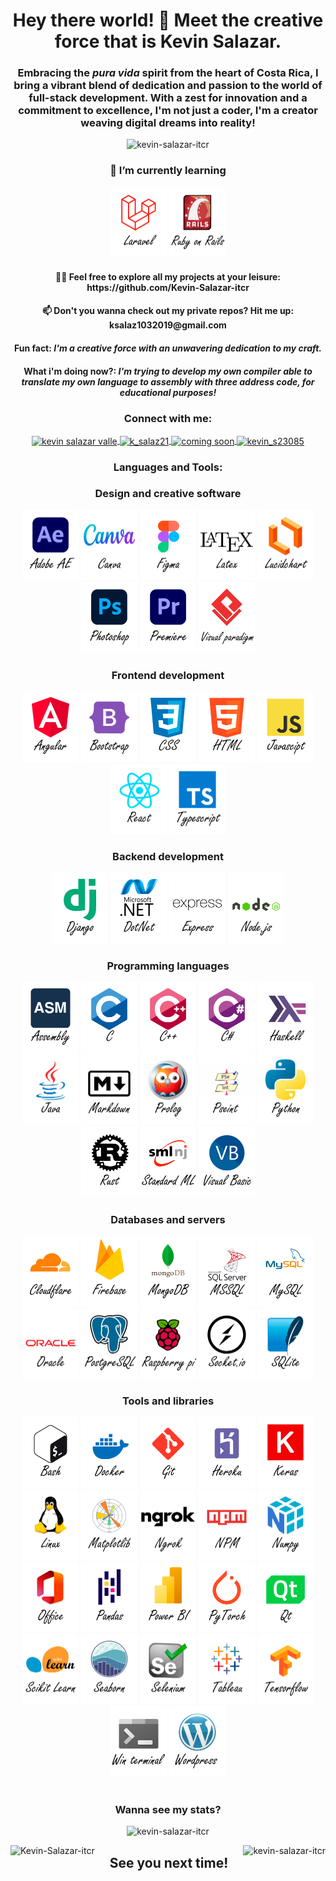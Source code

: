 <h1 align="center">Hey there world! 👋 Meet the creative force that is Kevin Salazar.</h1>
<h3 align="center">
Embracing the <em>pura vida</em> spirit from the heart of Costa Rica, I bring a vibrant blend of dedication and passion to the world of full-stack development. 
With a zest for innovation and a commitment to excellence, I'm not just a coder, I'm a creator weaving digital dreams into reality!
</h3>
<p align="center"> <img src="https://komarev.com/ghpvc/?username=kevin-salazar-itcr&label=Profile%20views&color=0e75b6&style=flat" alt="kevin-salazar-itcr" /> </p>
<h3 align = "center">🌱 I’m currently learning </h3>
<div align= "center">
<!--<img style="width: 40px;height: 40px;" src="https://raw.githubusercontent.com/devicons/devicon/master/icons/php/php-plain.svg" alt="php" width="40" height="40"/>-->
<img width="90px" src="https://github.com/Kevin-Salazar-itcr/Kevin-Salazar-itcr/raw/main/icons/laravel.png" alt="laravel"/>
<img width="90px" src="https://github.com/Kevin-Salazar-itcr/Kevin-Salazar-itcr/raw/main/icons/rails.png" alt="rails"/>
</div>
<h4 align= "center">👨‍💻 Feel free to explore all my projects at your leisure: <a><b>https://github.com/Kevin-Salazar-itcr</b></a></h4>
<h4 align= "center">📫 Don't you wanna check out my private repos? Hit me up: <a><b>ksalaz1032019@gmail.com</b></a></h4>
<h4 align= "center">Fun fact: <b><i>I'm a creative force with an unwavering dedication to my craft.</i></b></h4>
<h4 align= "center">What i'm doing now?: <i>I'm trying to develop my own compiler able to translate my own language to assembly with three address code, for educational purposes!</i></h4>
<h3 align="center">Connect with me:</h3>
<p align="center">
    <a href="https://www.facebook.com/kevin.salazarvalle.5/" target="blank">
        <img align="center" src="https://raw.githubusercontent.com/rahuldkjain/github-profile-readme-generator/master/src/images/icons/Social/facebook.svg" alt="kevin salazar valle" height="30" width="40" />
    </a>
    <a href="https://instagram.com/k_salaz21" target="blank">
        <img align="center" src="https://raw.githubusercontent.com/rahuldkjain/github-profile-readme-generator/master/src/images/icons/Social/instagram.svg" alt="k_salaz21" height="30" width="40" />
    </a>
    <a href="https://linkedin.com/in/ksalaz25" target="blank">
        <img align="center" src="https://raw.githubusercontent.com/rahuldkjain/github-profile-readme-generator/master/src/images/icons/Social/linked-in-alt.svg" alt="coming soon" height="30" width="40" />
    </a>
    <a href="https://discord.gg/kevin_s23085" target="blank">
        <img align="center" src="https://raw.githubusercontent.com/rahuldkjain/github-profile-readme-generator/master/src/images/icons/Social/discord.svg" alt="kevin_s23085" height="30" width="40" />
    </a>
</p>
<h3 align="center">Languages and Tools:</h3>
<div class="tools-container" align = "center">  
    <h3>Design and creative software</h3>
    <div align= "center">
        <img width="90px" src="https://github.com/Kevin-Salazar-itcr/Kevin-Salazar-itcr/raw/main/icons/after_effects.png" alt="After Effects"/>
        <img width="90px" src="https://github.com/Kevin-Salazar-itcr/Kevin-Salazar-itcr/raw/main/icons/canva.png" alt="canva"/>
        <img width="90px" src="https://github.com/Kevin-Salazar-itcr/Kevin-Salazar-itcr/raw/main/icons/figma.png" alt="figma"/>
        <img width="90px" src="https://github.com/Kevin-Salazar-itcr/Kevin-Salazar-itcr/raw/main/icons/latex.png" alt="latex"/>
        <img width="90px" src="https://github.com/Kevin-Salazar-itcr/Kevin-Salazar-itcr/raw/main/icons/lucid.png" alt="lucid"/>
        <img width="90px" src="https://github.com/Kevin-Salazar-itcr/Kevin-Salazar-itcr/raw/main/icons/photoshop.png" alt="photoshop"/>
        <img width="90px" src="https://github.com/Kevin-Salazar-itcr/Kevin-Salazar-itcr/raw/main/icons/premiere.png" alt="premiere"/>
        <img width="90px" src="https://github.com/Kevin-Salazar-itcr/Kevin-Salazar-itcr/raw/main/icons/vparadigm.png" alt="vparadigm"/>
    </div>
    <h3>Frontend development</h3>
    <div align= "center">
        <img width="90px" src="https://github.com/Kevin-Salazar-itcr/Kevin-Salazar-itcr/raw/main/icons/angular.png" alt="angular"/>
        <img width="90px" src="https://github.com/Kevin-Salazar-itcr/Kevin-Salazar-itcr/raw/main/icons/bootstrap.png" alt="bootstrap"/>
        <img width="90px" src="https://github.com/Kevin-Salazar-itcr/Kevin-Salazar-itcr/raw/main/icons/css.png" alt="css"/>
        <img width="90px" src="https://github.com/Kevin-Salazar-itcr/Kevin-Salazar-itcr/raw/main/icons/html.png" alt="html"/>
        <img width="90px" src="https://github.com/Kevin-Salazar-itcr/Kevin-Salazar-itcr/raw/main/icons/javascript.png" alt="javascript"/>
        <img width="90px" src="https://github.com/Kevin-Salazar-itcr/Kevin-Salazar-itcr/raw/main/icons/react.png" alt="react"/>
        <img width="90px" src="https://github.com/Kevin-Salazar-itcr/Kevin-Salazar-itcr/raw/main/icons/typescript.png" alt="typescript"/>
    <h3>Backend development</h3>
    </div>
    <div align= "center">
        <img width="90px" src="https://github.com/Kevin-Salazar-itcr/Kevin-Salazar-itcr/raw/main/icons/django.png" alt="django"/>
        <img width="90px" src="https://github.com/Kevin-Salazar-itcr/Kevin-Salazar-itcr/raw/main/icons/dotnet.png" alt=".net"/>
        <img width="90px" src="https://github.com/Kevin-Salazar-itcr/Kevin-Salazar-itcr/raw/main/icons/express.png" alt="express"/>
        <img width="90px" src="https://github.com/Kevin-Salazar-itcr/Kevin-Salazar-itcr/raw/main/icons/nodejs.png" alt="nodejs"/>
        </div>
    <h3>Programming languages</h3>
    <div align= "center">
        <img width="90px" src="https://github.com/Kevin-Salazar-itcr/Kevin-Salazar-itcr/raw/main/icons/asm.png" alt="assembly ARM-X86-NASM"/>
        <img width="90px" src="https://github.com/Kevin-Salazar-itcr/Kevin-Salazar-itcr/raw/main/icons/c.png" alt="c"/>
        <img width="90px" src="https://github.com/Kevin-Salazar-itcr/Kevin-Salazar-itcr/raw/main/icons/cplusplus.png" alt="cplusplus"/>
        <img width="90px" src="https://github.com/Kevin-Salazar-itcr/Kevin-Salazar-itcr/raw/main/icons/csharp.png" alt="csharp"/>
        <img width="90px" src="https://github.com/Kevin-Salazar-itcr/Kevin-Salazar-itcr/raw/main/icons/haskell.png" alt="haskell"/>
        <img width="90px" src="https://github.com/Kevin-Salazar-itcr/Kevin-Salazar-itcr/raw/main/icons/java.png" alt="java"/>
        <img width="90px" src="https://github.com/Kevin-Salazar-itcr/Kevin-Salazar-itcr/raw/main/icons/markdown.png" alt="markdown"/>
        <img width="90px" src="https://github.com/Kevin-Salazar-itcr/Kevin-Salazar-itcr/raw/main/icons/prolog.png" alt="prolog"/>
        <img width="90px" src="https://github.com/Kevin-Salazar-itcr/Kevin-Salazar-itcr/raw/main/icons/pseint.png" alt="pseint"/>
        <img width="90px" src="https://github.com/Kevin-Salazar-itcr/Kevin-Salazar-itcr/raw/main/icons/python.png" alt="python"/>
        <img width="90px" src="https://github.com/Kevin-Salazar-itcr/Kevin-Salazar-itcr/raw/main/icons/rust.png" alt="rust"/>
        <img width="90px" src="https://github.com/Kevin-Salazar-itcr/Kevin-Salazar-itcr/raw/main/icons/sml.png" alt="standard ml"/>
        <img width="90px" src="https://github.com/Kevin-Salazar-itcr/Kevin-Salazar-itcr/raw/main/icons/visual_basic.png" alt="visual_basic"/>
    </div>
    <h3>Databases and servers</h3>
    <div align = "center">
        <img width="90px" src="https://github.com/Kevin-Salazar-itcr/Kevin-Salazar-itcr/raw/main/icons/cloudflare.png" alt="cloudflare"/>
        <img width="90px" src="https://github.com/Kevin-Salazar-itcr/Kevin-Salazar-itcr/raw/main/icons/firebase.png" alt="firebase"/>
        <img width="90px" src="https://github.com/Kevin-Salazar-itcr/Kevin-Salazar-itcr/raw/main/icons/mongodb.png" alt="mongodb"/>
        <img width="90px" src="https://github.com/Kevin-Salazar-itcr/Kevin-Salazar-itcr/raw/main/icons/mssql.png" alt="mssql"/>
        <img width="90px" src="https://github.com/Kevin-Salazar-itcr/Kevin-Salazar-itcr/raw/main/icons/mysql.png" alt="mysql"/>
        <img width="90px" src="https://github.com/Kevin-Salazar-itcr/Kevin-Salazar-itcr/raw/main/icons/oracle.png" alt="oracle"/>
        <img width="90px" src="https://github.com/Kevin-Salazar-itcr/Kevin-Salazar-itcr/raw/main/icons/psql.png" alt="postgres"/>
        <img width="90px" src="https://github.com/Kevin-Salazar-itcr/Kevin-Salazar-itcr/raw/main/icons/raspberrypi.png" alt="raspberrypi"/>
        <img width="90px" src="https://github.com/Kevin-Salazar-itcr/Kevin-Salazar-itcr/raw/main/icons/socketio.png" alt="socketio"/>
        <img width="90px" src="https://github.com/Kevin-Salazar-itcr/Kevin-Salazar-itcr/raw/main/icons/sqlite.png" alt="sqlite"/>
    </div>
    <h3>Tools and libraries</h3>
    <div align= "center">
        <img width="90px" src="https://github.com/Kevin-Salazar-itcr/Kevin-Salazar-itcr/raw/main/icons/bash.png" alt="bash"/>
        <img width="90px" src="https://github.com/Kevin-Salazar-itcr/Kevin-Salazar-itcr/raw/main/icons/docker.png" alt="docker"/>
        <img width="90px" src="https://github.com/Kevin-Salazar-itcr/Kevin-Salazar-itcr/raw/main/icons/git.png" alt="git"/>
        <img width="90px" src="https://github.com/Kevin-Salazar-itcr/Kevin-Salazar-itcr/raw/main/icons/heroku.png" alt="heroku"/>
        <img width="90px" src="https://github.com/Kevin-Salazar-itcr/Kevin-Salazar-itcr/raw/main/icons/keras.png" alt="keras"/>
        <img width="90px" src="https://github.com/Kevin-Salazar-itcr/Kevin-Salazar-itcr/raw/main/icons/linux.png" alt="linux"/>
        <img width="90px" src="https://github.com/Kevin-Salazar-itcr/Kevin-Salazar-itcr/raw/main/icons/matplotlib.png" alt="matplotlib"/>
        <img width="90px" src="https://github.com/Kevin-Salazar-itcr/Kevin-Salazar-itcr/raw/main/icons/ngrok.png" alt="ngrok"/>
        <img width="90px" src="https://github.com/Kevin-Salazar-itcr/Kevin-Salazar-itcr/raw/main/icons/npm.png" alt="npm"/>
        <img width="90px" src="https://github.com/Kevin-Salazar-itcr/Kevin-Salazar-itcr/raw/main/icons/numpy.png" alt="numpy"/>
        <img width="90px" src="https://github.com/Kevin-Salazar-itcr/Kevin-Salazar-itcr/raw/main/icons/office.png" alt="office"/>
        <img width="90px" src="https://github.com/Kevin-Salazar-itcr/Kevin-Salazar-itcr/raw/main/icons/pandas.png" alt="pandas"/>
        <img width="90px" src="https://github.com/Kevin-Salazar-itcr/Kevin-Salazar-itcr/raw/main/icons/powerbi.png" alt="powerbi"/>
        <img width="90px" src="https://github.com/Kevin-Salazar-itcr/Kevin-Salazar-itcr/raw/main/icons/pytorch.png" alt="pytorch"/>
        <img width="90px" src="https://github.com/Kevin-Salazar-itcr/Kevin-Salazar-itcr/raw/main/icons/qt.png" alt="qt"/>
        <img width="90px" src="https://github.com/Kevin-Salazar-itcr/Kevin-Salazar-itcr/raw/main/icons/scikit.png" alt="scikit"/>
        <img width="90px" src="https://github.com/Kevin-Salazar-itcr/Kevin-Salazar-itcr/raw/main/icons/seaborn.png" alt="seaborn"/>
        <img width="90px" src="https://github.com/Kevin-Salazar-itcr/Kevin-Salazar-itcr/raw/main/icons/selenium.png" alt="selenium"/>
        <img width="90px" src="https://github.com/Kevin-Salazar-itcr/Kevin-Salazar-itcr/raw/main/icons/tableau.png" alt="tableau"/>
        <img width="90px" src="https://github.com/Kevin-Salazar-itcr/Kevin-Salazar-itcr/raw/main/icons/tensorflow.png" alt="tensorflow"/>
        <img width="90px" src="https://github.com/Kevin-Salazar-itcr/Kevin-Salazar-itcr/raw/main/icons/win_terminal.png" alt="win_terminal"/>
        <img width="90px" src="https://github.com/Kevin-Salazar-itcr/Kevin-Salazar-itcr/raw/main/icons/wordpress.png" alt="wordpress"/>
    </div>
</div>
</br>
<h3 align="center">Wanna see my stats?</h3>
<p align="center" ><img src="https://github-readme-stats.vercel.app/api/top-langs?username=kevin-salazar-itcr&show_icons=true&locale=en&layout=compact" alt="kevin-salazar-itcr" /></p>
<p><img align="left" src="https://github-readme-streak-stats.herokuapp.com/?user=Kevin-Salazar-itcr&" alt="Kevin-Salazar-itcr" /></p>
<p><img align="right" src="https://github-readme-stats.vercel.app/api?username=kevin-salazar-itcr&show_icons=true&locale=en" alt="kevin-salazar-itcr" /></p>
<h2 align="center">See you next time!</h2>
